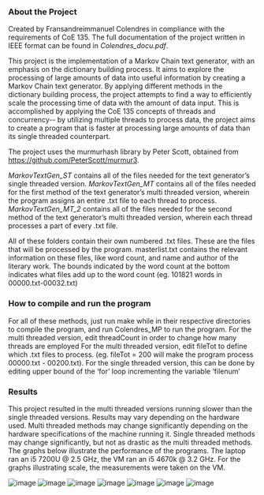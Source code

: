 <h3> About the Project </h3>
Created by Fransandreimmanuel Colendres in compliance with the requirements of CoE 135. The full documentation of the project written in IEEE format can be found in <i>Colendres_docu.pdf</i>. 

This project is the implementation of a Markov Chain text generator, with an emphasis
on the dictionary building process. It aims to explore the processing of large amounts of data
into useful information by creating a Markov Chain text generator. By applying different methods
in the dictionary building process, the project attempts to find a way to efficiently scale the
processing time of data with the amount of data input. This is accomplished by applying the CoE
135 concepts of threads and concurrency-- by utilizing multiple threads to process data, the
project aims to create a program that is faster at processing large amounts of data than its
single threaded counterpart.

The project uses the murmurhash library by Peter Scott, obtained from
https://github.com/PeterScott/murmur3.

<i>MarkovTextGen_ST</i> contains all of the files needed for the text generator’s single threaded
version.
<i>MarkovTextGen_MT</i> contains all of the files needed for the first method of the text generator’s
multi threaded version, wherein the program assigns an entire .txt file to each thread to process.
<i>MarkovTextGen_MT_2</i> contains all of the files needed for the second method of the text generator’s
multi threaded version, wherein each thread processes a part of every .txt file.

All of these folders contain their own numbered .txt files. These are the files that will be
processed by the program. masterlist.txt contains the relevant information on these files, like
word count, and name and author of the literary work. The bounds indicated by the word count
at the bottom indicates what files add up to the word count (eg. 101821 words in
00000.txt-00032.txt)

<h3> How to compile and run the program </h3> 
For all of these methods, just run make while in their respective directories to compile the
program, and run Colendres_MP to run the program.
For the multi threaded version, edit threadCount in order to change how many threads are
employed
For the multi threaded version, edit fileTot to define which .txt files to process. (eg. fileTot = 200
will make the program process 00000.txt - 00200.txt). For the single threaded version, this can
be done by editing upper bound of the ‘for’ loop incrementing the variable ‘filenum’

<h3>Results</h3>

This project resulted in the multi threaded versions running slower than the single threaded
versions. Results may vary depending on the hardware used. Multi threaded methods may
change significantly depending on the hardware specifications of the machine running it. Single
threaded methods may change significantly, but not as drastic as the multi threaded methods.
The graphs below illustrate the performance of the programs. The laptop ran an i5 7200U @ 2.5
GHz, the VM ran an i5 4670k @ 3.2 GHz. For the graphs illustrating scale, the measurements
were taken on the VM.

![image](https://user-images.githubusercontent.com/28345245/215693464-6c616472-61a9-4428-ae14-cd79f86b6cdc.png)
![image](https://user-images.githubusercontent.com/28345245/215693519-2f099462-26c6-4c5f-bf2e-471d10e8479b.png)
![image](https://user-images.githubusercontent.com/28345245/215693641-a83f5d50-96ec-416b-b885-c0876b8ce295.png)
![image](https://user-images.githubusercontent.com/28345245/215693690-9508df09-7e82-4927-997b-e9ae9bae73d2.png)
![image](https://user-images.githubusercontent.com/28345245/215693842-e812a3a8-adef-4467-8a0b-4c80142c77cb.png)
![image](https://user-images.githubusercontent.com/28345245/215693903-48fcdcaf-54a8-4d9b-9184-c4b0485e7154.png)
![image](https://user-images.githubusercontent.com/28345245/215694010-31fdde9a-1f53-4d71-a645-31736f6d1320.png)
